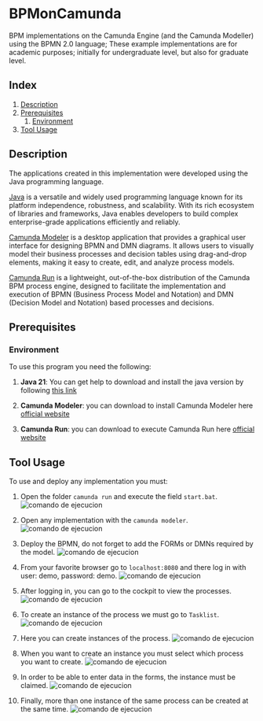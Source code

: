 # BPMonCamunda
BPM implementations on the Camunda Engine (and the Camunda Modeller) using the BPMN 2.0 language; These example implementations are for academic purposes; initially for undergraduate level, but also for graduate level. 

## Index

1. [Description](#description)
2. [Prerequisites](#prerequisites)
    1. [Environment](#environment)
3. [Tool Usage](#Tool-usage)

## Description

The applications created in this implementation were developed using the Java programming language.

[Java](https://www.java.com/es/) is a versatile and widely used programming language known for its platform independence, robustness, and scalability. With its rich ecosystem of libraries and frameworks, Java enables developers to build complex enterprise-grade applications efficiently and reliably.

[Camunda Modeler](https://camunda.com/download/modeler/) is a desktop application that provides a graphical user interface for designing BPMN and DMN diagrams. It allows users to visually model their business processes and decision tables using drag-and-drop elements, making it easy to create, edit, and analyze process models.

[Camunda Run](https://camunda.com/download/platform-7/) is a lightweight, out-of-the-box distribution of the Camunda BPM process engine, designed to facilitate the implementation and execution of BPMN (Business Process Model and Notation) and DMN (Decision Model and Notation) based processes and decisions.

## Prerequisites

### Environment

To use this program you need the following:

1. **Java 21**: You can get help to download and install the java version by following [this link](https://www.youtube.com/watch?v=oAin-q1oTDw&pp=ygUXY29tbyBjb25maWd1cmFyIGphdmEgMTc%3D)

2. **Camunda Modeler**: you can download to install Camunda Modeler here [official website](https://camunda.com/download/modeler/)

3. **Camunda Run**: you can download to execute Camunda Run here [official website](https://camunda.com/download/platform-7/)

## Tool Usage

To use and deploy any implementation you must:

1. Open the folder ```camunda run``` and execute the field ```start.bat```. 
    ![comando de ejecucion](Img/CamundaRun.png)

2. Open any implementation with the ```camunda modeler```.
   ![comando de ejecucion](Img/OpenCamunda.png)

3. Deploy the BPMN, do not forget to add the FORMs or DMNs required by the model.
    ![comando de ejecucion](Img/DeployBPMN.png)

4. From your favorite browser go to ```localhost:8080``` and there log in with user: demo, password: demo.
    ![comando de ejecucion](Img/Engine.png)

5. After logging in, you can go to the cockpit to view the processes.
    ![comando de ejecucion](Img/Cockpit.png)

6. To create an instance of the process we must go to ```Tasklist```.
    ![comando de ejecucion](Img/Tasklist.png)

7. Here you can create instances of the process.
    ![comando de ejecucion](Img/StartInstance.png)

8. When you want to create an instance you must select which process you want to create.
    ![comando de ejecucion](Img/SelectProcess.png)

9. In order to be able to enter data in the forms, the instance must be claimed.
    ![comando de ejecucion](Img/ClaimInstance.png)

10. Finally, more than one instance of the same process can be created at the same time.
    ![comando de ejecucion](Img/MoreInstance.png)